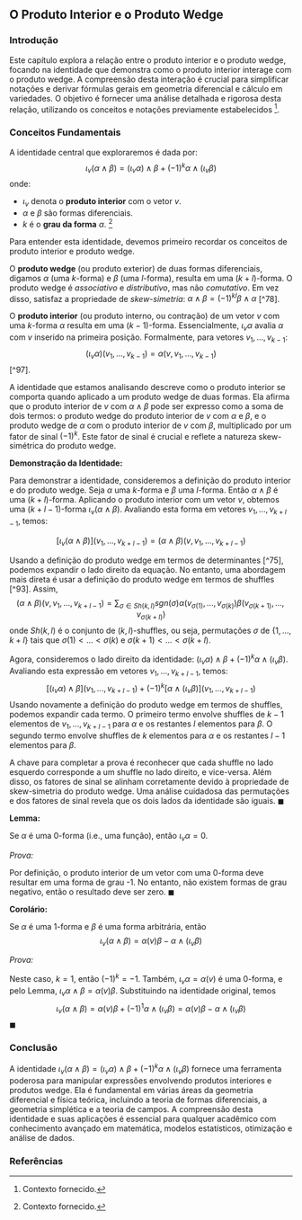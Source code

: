 ## O Produto Interior e o Produto Wedge

### Introdução
Este capítulo explora a relação entre o produto interior e o produto wedge, focando na identidade que demonstra como o produto interior interage com o produto wedge. A compreensão desta interação é crucial para simplificar notações e derivar fórmulas gerais em geometria diferencial e cálculo em variedades. O objetivo é fornecer uma análise detalhada e rigorosa desta relação, utilizando os conceitos e notações previamente estabelecidos [^1].

### Conceitos Fundamentais

A identidade central que exploraremos é dada por:
$$ι_v(α ∧ β) = (ι_v α) ∧ β + (-1)^k α ∧ (ι_v β)$$
onde:
*   $ι_v$ denota o **produto interior** com o vetor *v*.
*   $α$ e $β$ são formas diferenciais.
*   $k$ é o **grau da forma** $α$. [^1]

Para entender esta identidade, devemos primeiro recordar os conceitos de produto interior e produto wedge.

O **produto wedge** (ou produto exterior) de duas formas diferenciais, digamos $α$ (uma *k*-forma) e $β$ (uma *l*-forma), resulta em uma $(k+l)$-forma. O produto wedge é *associativo* e *distributivo*, mas não *comutativo*. Em vez disso, satisfaz a propriedade de *skew-simetria*: $α ∧ β = (-1)^{kl} β ∧ α$ [^78].

O **produto interior** (ou produto interno, ou contração) de um vetor $v$ com uma *k*-forma $α$ resulta em uma $(k-1)$-forma. Essencialmente, $ι_v α$ avalia $α$ com $v$ inserido na primeira posição. Formalmente, para vetores $v_1, ..., v_{k-1}$:
$$(ι_v α)(v_1, ..., v_{k-1}) = α(v, v_1, ..., v_{k-1})$$ [^97].

A identidade que estamos analisando descreve como o produto interior se comporta quando aplicado a um produto wedge de duas formas. Ela afirma que o produto interior de $v$ com $α ∧ β$ pode ser expresso como a soma de dois termos: o produto wedge do produto interior de $v$ com $α$ e $β$, e o produto wedge de $α$ com o produto interior de $v$ com $β$, multiplicado por um fator de sinal $(-1)^k$. Este fator de sinal é crucial e reflete a natureza skew-simétrica do produto wedge.

**Demonstração da Identidade:**

Para demonstrar a identidade, consideremos a definição do produto interior e do produto wedge. Seja $α$ uma *k*-forma e $β$ uma *l*-forma. Então $α ∧ β$ é uma $(k+l)$-forma. Aplicando o produto interior com um vetor $v$, obtemos uma $(k+l-1)$-forma $ι_v(α ∧ β)$. Avaliando esta forma em vetores $v_1, ..., v_{k+l-1}$, temos:

$$[ι_v(α ∧ β)](v_1, ..., v_{k+l-1}) = (α ∧ β)(v, v_1, ..., v_{k+l-1})$$

Usando a definição do produto wedge em termos de determinantes [^75], podemos expandir o lado direito da equação. No entanto, uma abordagem mais direta é usar a definição do produto wedge em termos de shuffles [^93]. Assim,
$$(α ∧ β)(v, v_1, ..., v_{k+l-1}) = \sum_{\sigma \in Sh(k,l)} sgn(σ) α(v_{\sigma(1)}, ..., v_{\sigma(k)}) β(v_{\sigma(k+1)}, ..., v_{\sigma(k+l)})$$
onde $Sh(k,l)$ é o conjunto de $(k,l)$-shuffles, ou seja, permutações $\sigma$ de $\{1, ..., k+l\}$ tais que $\sigma(1) < ... < \sigma(k)$ e $\sigma(k+1) < ... < \sigma(k+l)$.

Agora, consideremos o lado direito da identidade: $(ι_v α) ∧ β + (-1)^k α ∧ (ι_v β)$. Avaliando esta expressão em vetores $v_1, ..., v_{k+l-1}$, temos:
$$[(ι_v α) ∧ β](v_1, ..., v_{k+l-1}) + (-1)^k [α ∧ (ι_v β)](v_1, ..., v_{k+l-1})$$
Usando novamente a definição do produto wedge em termos de shuffles, podemos expandir cada termo. O primeiro termo envolve shuffles de $k-1$ elementos de $v_1, ..., v_{k+l-1}$ para $α$ e os restantes $l$ elementos para $β$. O segundo termo envolve shuffles de $k$ elementos para $α$ e os restantes $l-1$ elementos para $β$.

A chave para completar a prova é reconhecer que cada shuffle no lado esquerdo corresponde a um shuffle no lado direito, e vice-versa. Além disso, os fatores de sinal se alinham corretamente devido à propriedade de skew-simetria do produto wedge. Uma análise cuidadosa das permutações e dos fatores de sinal revela que os dois lados da identidade são iguais. $\blacksquare$

**Lemma:**

Se $α$ é uma 0-forma (i.e., uma função), então $ι_v α = 0$.

*Prova:*

Por definição, o produto interior de um vetor com uma 0-forma deve resultar em uma forma de grau -1. No entanto, não existem formas de grau negativo, então o resultado deve ser zero. $\blacksquare$

**Corolário:**

Se $α$ é uma 1-forma e $β$ é uma forma arbitrária, então
$$ι_v(α ∧ β) = α(v)β - α ∧ (ι_v β)$$

*Prova:*

Neste caso, $k = 1$, então $(-1)^k = -1$. Também, $ι_v α = α(v)$ é uma 0-forma, e pelo Lemma, $ι_v α ∧ β = α(v)β$. Substituindo na identidade original, temos
$$ι_v(α ∧ β) = α(v)β + (-1)^1 α ∧ (ι_v β) = α(v)β - α ∧ (ι_v β)$$ $\blacksquare$

### Conclusão

A identidade $ι_v(α ∧ β) = (ι_v α) ∧ β + (-1)^k α ∧ (ι_v β)$ fornece uma ferramenta poderosa para manipular expressões envolvendo produtos interiores e produtos wedge. Ela é fundamental em várias áreas da geometria diferencial e física teórica, incluindo a teoria de formas diferenciais, a geometria simplética e a teoria de campos. A compreensão desta identidade e suas aplicações é essencial para qualquer acadêmico com conhecimento avançado em matemática, modelos estatísticos, otimização e análise de dados.

### Referências

[^1]: Contexto fornecido.
<!-- END -->